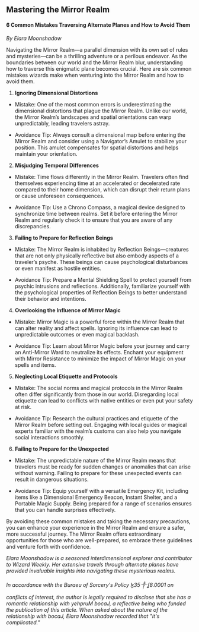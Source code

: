 ## Mastering the Mirror Realm
#### 6 Common Mistakes Traversing Alternate Planes and How to Avoid Them

*By Elara Moonshadow*

Navigating the Mirror Realm—a parallel dimension with its own set of rules and mysteries—can be a thrilling adventure or a perilous endeavor. As the boundaries between our world and the Mirror Realm blur, understanding how to traverse this enigmatic plane becomes crucial. Here are six common mistakes wizards make when venturing into the Mirror Realm and how to avoid them.

1. **Ignoring Dimensional Distortions**

- Mistake: One of the most common errors is underestimating the dimensional distortions that plague the Mirror Realm. Unlike our world, the Mirror Realm’s landscapes and spatial orientations can warp unpredictably, leading travelers astray.

- Avoidance Tip: Always consult a dimensional map before entering the Mirror Realm and consider using a Navigator’s Amulet to stabilize your position. This amulet compensates for spatial distortions and helps maintain your orientation.

2. **Misjudging Temporal Differences**

- Mistake: Time flows differently in the Mirror Realm. Travelers often find themselves experiencing time at an accelerated or decelerated rate compared to their home dimension, which can disrupt their return plans or cause unforeseen consequences.

- Avoidance Tip: Use a Chrono Compass, a magical device designed to synchronize time between realms. Set it before entering the Mirror Realm and regularly check it to ensure that you are aware of any discrepancies.

3. **Failing to Prepare for Reflection Beings**

- Mistake: The Mirror Realm is inhabited by Reflection Beings—creatures that are not only physically reflective but also embody aspects of a traveler’s psyche. These beings can cause psychological disturbances or even manifest as hostile entities.

- Avoidance Tip: Prepare a Mental Shielding Spell to protect yourself from psychic intrusions and reflections. Additionally, familiarize yourself with the psychological properties of Reflection Beings to better understand their behavior and intentions.

4. **Overlooking the Influence of Mirror Magic**

- Mistake: Mirror Magic is a powerful force within the Mirror Realm that can alter reality and affect spells. Ignoring its influence can lead to unpredictable outcomes or even magical backlash.

- Avoidance Tip: Learn about Mirror Magic before your journey and carry an Anti-Mirror Ward to neutralize its effects. Enchant your equipment with Mirror Resistance to minimize the impact of Mirror Magic on your spells and items.

5. **Neglecting Local Etiquette and Protocols**

- Mistake: The social norms and magical protocols in the Mirror Realm often differ significantly from those in our world. Disregarding local etiquette can lead to conflicts with native entities or even put your safety at risk.

- Avoidance Tip: Research the cultural practices and etiquette of the Mirror Realm before setting out. Engaging with local guides or magical experts familiar with the realm’s customs can also help you navigate social interactions smoothly.

6. **Failing to Prepare for the Unexpected**

- Mistake: The unpredictable nature of the Mirror Realm means that travelers must be ready for sudden changes or anomalies that can arise without warning. Failing to prepare for these unexpected events can result in dangerous situations.

- Avoidance Tip: Equip yourself with a versatile Emergency Kit, including items like a Dimensional Emergency Beacon, Instant Shelter, and a Portable Magic Supply. Being prepared for a range of scenarios ensures that you can handle surprises effectively.

By avoiding these common mistakes and taking the necessary precautions, you can enhance your experience in the Mirror Realm and ensure a safer, more successful journey. The Mirror Realm offers extraordinary opportunities for those who are well-prepared, so embrace these guidelines and venture forth with confidence.

*Elara Moonshadow is a seasoned interdimensional explorer and contributor to Wizard Weekly. Her extensive travels through alternate planes have provided invaluable insights into navigating these mysterious realms.*

*In accordance with the Buraeu of Sorcery's Policy ɮ35༒ʆ8.0001 on conflicts of interest, the author is legally required to disclose that she has a romantic relationship with yehpruM bocaJ, a reflective being who funded the publication of this article. When asked about the nature of the relationship with bocaJ, Elara Moonshadow recorded that "it's complicated."*